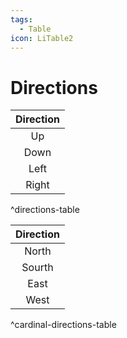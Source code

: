 ```yaml
---
tags:
  - Table
icon: LiTable2
---
```

# Directions

| Direction |
|:---------:|
|    Up     |
|   Down    |
|   Left    |
|   Right   |
^directions-table

| Direction |
|:---------:|
|   North   |
|  Sourth   |
|   East    |
|   West    |
^cardinal-directions-table
